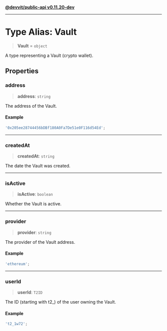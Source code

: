 [**@devvit/public-api v0.11.20-dev**](../../README.md)

---

# Type Alias: Vault

> **Vault** = `object`

A type representing a Vault (crypto wallet).

## Properties

<a id="address"></a>

### address

> **address**: `string`

The address of the Vault.

#### Example

```ts
'0x205ee28744456bDBf180A0Fa7De51e0F116d54Ed';
```

---

<a id="createdat"></a>

### createdAt

> **createdAt**: `string`

The date the Vault was created.

---

<a id="isactive"></a>

### isActive

> **isActive**: `boolean`

Whether the Vault is active.

---

<a id="provider"></a>

### provider

> **provider**: `string`

The provider of the Vault address.

#### Example

```ts
'ethereum';
```

---

<a id="userid"></a>

### userId

> **userId**: `T2ID`

The ID (starting with t2\_) of the user owning the Vault.

#### Example

```ts
't2_1w72';
```
